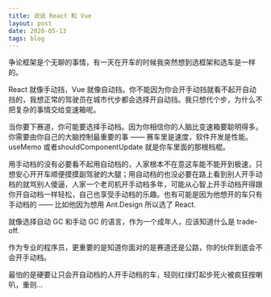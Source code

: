 ```yaml
---
title: 说说 React 和 Vue
layout: post
date: 2020-05-13
tags: blog
---
```


争论框架是个无聊的事情，有一天在开车的时候我突然想到选框架和选车是一样的。

React 就像手动挡，Vue 就像自动挡。你不能因为你会开手动挡就看不起开自动挡的，我想正常的驾驶员在城市代步都会选择开自动挡。我只想代个步，为什么不把复杂的事情交给变速箱呢。

当你要下赛道，你可能要选择手动档。因为你相信你的人脑比变速箱要聪明得多。你需要由你自己的大脑控制最重要的事 —— 赛车里是速度，软件开发是性能。useMemo 或者shouldComponentUpdate 就是你车里面的那根档棍。

用手动档的没有必要看不起用自动档的，人家根本不在意这车能不能开到极速，只想安心开开车顺便摸摸副驾驶的大腿；用自动档的也没必要在路上看到别人开手动档的就骂别人傻逼，人家一个老司机开手动档多年，可能从心智上开手动档开得跟你开自动档一样轻松，自己也享受手动档的乐趣。也有可能是因为他想开的车只有手动档的 —— 比如他因为想用 Ant.Design 所以选了 React.

就像选择自动 GC 和手动 GC 的语言，作为一个成年人，应该知道什么是 trade-off. 

作为专业的程序员，更重要的是知道你面对的是赛道还是公路，你的伙伴到底会不会开手动档。

最怕的是硬要让只会开自动档的人开手动档的车，轻则红绿灯起步死火被疯狂按喇叭，重则… 